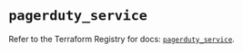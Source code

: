 # `pagerduty_service`

Refer to the Terraform Registry for docs: [`pagerduty_service`](https://registry.terraform.io/providers/pagerduty/pagerduty/3.27.1/docs/resources/service).
